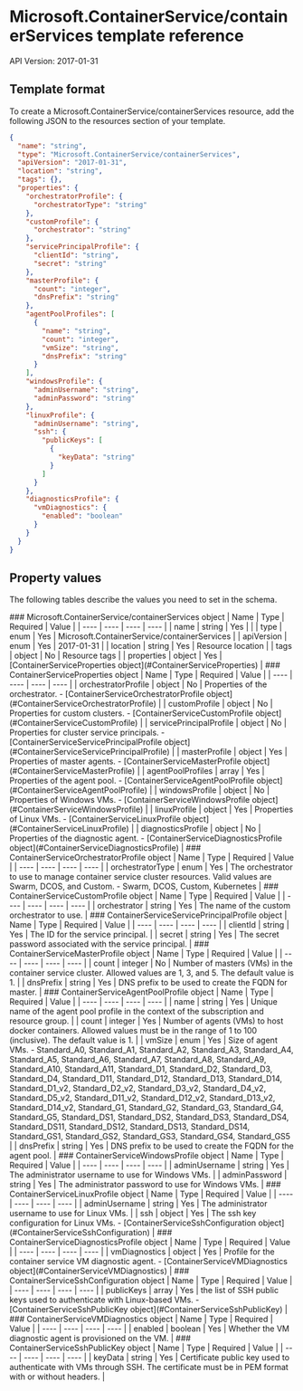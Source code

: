 # Microsoft.ContainerService/containerServices template reference
API Version: 2017-01-31
## Template format

To create a Microsoft.ContainerService/containerServices resource, add the following JSON to the resources section of your template.

```json
{
  "name": "string",
  "type": "Microsoft.ContainerService/containerServices",
  "apiVersion": "2017-01-31",
  "location": "string",
  "tags": {},
  "properties": {
    "orchestratorProfile": {
      "orchestratorType": "string"
    },
    "customProfile": {
      "orchestrator": "string"
    },
    "servicePrincipalProfile": {
      "clientId": "string",
      "secret": "string"
    },
    "masterProfile": {
      "count": "integer",
      "dnsPrefix": "string"
    },
    "agentPoolProfiles": [
      {
        "name": "string",
        "count": "integer",
        "vmSize": "string",
        "dnsPrefix": "string"
      }
    ],
    "windowsProfile": {
      "adminUsername": "string",
      "adminPassword": "string"
    },
    "linuxProfile": {
      "adminUsername": "string",
      "ssh": {
        "publicKeys": [
          {
            "keyData": "string"
          }
        ]
      }
    },
    "diagnosticsProfile": {
      "vmDiagnostics": {
        "enabled": "boolean"
      }
    }
  }
}
```
## Property values

The following tables describe the values you need to set in the schema.

<a id="Microsoft.ContainerService/containerServices" />
### Microsoft.ContainerService/containerServices object
|  Name | Type | Required | Value |
|  ---- | ---- | ---- | ---- |
|  name | string | Yes |  |
|  type | enum | Yes | Microsoft.ContainerService/containerServices |
|  apiVersion | enum | Yes | 2017-01-31 |
|  location | string | Yes | Resource location |
|  tags | object | No | Resource tags |
|  properties | object | Yes | [ContainerServiceProperties object](#ContainerServiceProperties) |


<a id="ContainerServiceProperties" />
### ContainerServiceProperties object
|  Name | Type | Required | Value |
|  ---- | ---- | ---- | ---- |
|  orchestratorProfile | object | No | Properties of the orchestrator. - [ContainerServiceOrchestratorProfile object](#ContainerServiceOrchestratorProfile) |
|  customProfile | object | No | Properties for custom clusters. - [ContainerServiceCustomProfile object](#ContainerServiceCustomProfile) |
|  servicePrincipalProfile | object | No | Properties for cluster service principals. - [ContainerServiceServicePrincipalProfile object](#ContainerServiceServicePrincipalProfile) |
|  masterProfile | object | Yes | Properties of master agents. - [ContainerServiceMasterProfile object](#ContainerServiceMasterProfile) |
|  agentPoolProfiles | array | Yes | Properties of the agent pool. - [ContainerServiceAgentPoolProfile object](#ContainerServiceAgentPoolProfile) |
|  windowsProfile | object | No | Properties of Windows VMs. - [ContainerServiceWindowsProfile object](#ContainerServiceWindowsProfile) |
|  linuxProfile | object | Yes | Properties of Linux VMs. - [ContainerServiceLinuxProfile object](#ContainerServiceLinuxProfile) |
|  diagnosticsProfile | object | No | Properties of the diagnostic agent. - [ContainerServiceDiagnosticsProfile object](#ContainerServiceDiagnosticsProfile) |


<a id="ContainerServiceOrchestratorProfile" />
### ContainerServiceOrchestratorProfile object
|  Name | Type | Required | Value |
|  ---- | ---- | ---- | ---- |
|  orchestratorType | enum | Yes | The orchestrator to use to manage container service cluster resources. Valid values are Swarm, DCOS, and Custom. - Swarm, DCOS, Custom, Kubernetes |


<a id="ContainerServiceCustomProfile" />
### ContainerServiceCustomProfile object
|  Name | Type | Required | Value |
|  ---- | ---- | ---- | ---- |
|  orchestrator | string | Yes | The name of the custom orchestrator to use. |


<a id="ContainerServiceServicePrincipalProfile" />
### ContainerServiceServicePrincipalProfile object
|  Name | Type | Required | Value |
|  ---- | ---- | ---- | ---- |
|  clientId | string | Yes | The ID for the service principal. |
|  secret | string | Yes | The secret password associated with the service principal. |


<a id="ContainerServiceMasterProfile" />
### ContainerServiceMasterProfile object
|  Name | Type | Required | Value |
|  ---- | ---- | ---- | ---- |
|  count | integer | No | Number of masters (VMs) in the container service cluster. Allowed values are 1, 3, and 5. The default value is 1. |
|  dnsPrefix | string | Yes | DNS prefix to be used to create the FQDN for master. |


<a id="ContainerServiceAgentPoolProfile" />
### ContainerServiceAgentPoolProfile object
|  Name | Type | Required | Value |
|  ---- | ---- | ---- | ---- |
|  name | string | Yes | Unique name of the agent pool profile in the context of the subscription and resource group. |
|  count | integer | Yes | Number of agents (VMs) to host docker containers. Allowed values must be in the range of 1 to 100 (inclusive). The default value is 1.  |
|  vmSize | enum | Yes | Size of agent VMs. - Standard_A0, Standard_A1, Standard_A2, Standard_A3, Standard_A4, Standard_A5, Standard_A6, Standard_A7, Standard_A8, Standard_A9, Standard_A10, Standard_A11, Standard_D1, Standard_D2, Standard_D3, Standard_D4, Standard_D11, Standard_D12, Standard_D13, Standard_D14, Standard_D1_v2, Standard_D2_v2, Standard_D3_v2, Standard_D4_v2, Standard_D5_v2, Standard_D11_v2, Standard_D12_v2, Standard_D13_v2, Standard_D14_v2, Standard_G1, Standard_G2, Standard_G3, Standard_G4, Standard_G5, Standard_DS1, Standard_DS2, Standard_DS3, Standard_DS4, Standard_DS11, Standard_DS12, Standard_DS13, Standard_DS14, Standard_GS1, Standard_GS2, Standard_GS3, Standard_GS4, Standard_GS5 |
|  dnsPrefix | string | Yes | DNS prefix to be used to create the FQDN for the agent pool. |


<a id="ContainerServiceWindowsProfile" />
### ContainerServiceWindowsProfile object
|  Name | Type | Required | Value |
|  ---- | ---- | ---- | ---- |
|  adminUsername | string | Yes | The administrator username to use for Windows VMs. |
|  adminPassword | string | Yes | The administrator password to use for Windows VMs. |


<a id="ContainerServiceLinuxProfile" />
### ContainerServiceLinuxProfile object
|  Name | Type | Required | Value |
|  ---- | ---- | ---- | ---- |
|  adminUsername | string | Yes | The administrator username to use for Linux VMs. |
|  ssh | object | Yes | The ssh key configuration for Linux VMs. - [ContainerServiceSshConfiguration object](#ContainerServiceSshConfiguration) |


<a id="ContainerServiceDiagnosticsProfile" />
### ContainerServiceDiagnosticsProfile object
|  Name | Type | Required | Value |
|  ---- | ---- | ---- | ---- |
|  vmDiagnostics | object | Yes | Profile for the container service VM diagnostic agent. - [ContainerServiceVMDiagnostics object](#ContainerServiceVMDiagnostics) |


<a id="ContainerServiceSshConfiguration" />
### ContainerServiceSshConfiguration object
|  Name | Type | Required | Value |
|  ---- | ---- | ---- | ---- |
|  publicKeys | array | Yes | the list of SSH public keys used to authenticate with Linux-based VMs. - [ContainerServiceSshPublicKey object](#ContainerServiceSshPublicKey) |


<a id="ContainerServiceVMDiagnostics" />
### ContainerServiceVMDiagnostics object
|  Name | Type | Required | Value |
|  ---- | ---- | ---- | ---- |
|  enabled | boolean | Yes | Whether the VM diagnostic agent is provisioned on the VM. |


<a id="ContainerServiceSshPublicKey" />
### ContainerServiceSshPublicKey object
|  Name | Type | Required | Value |
|  ---- | ---- | ---- | ---- |
|  keyData | string | Yes | Certificate public key used to authenticate with VMs through SSH. The certificate must be in PEM format with or without headers. |

